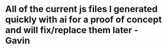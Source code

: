 # All of the current js files I generated quickly with ai for a proof of concept and will fix/replace them later - Gavin